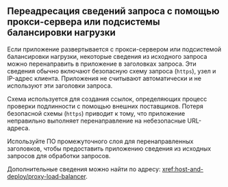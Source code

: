 ## <a name="forward-request-information-with-a-proxy-or-load-balancer"></a>Переадресация сведений запроса с помощью прокси-сервера или подсистемы балансировки нагрузки

Если приложение развертывается с прокси-сервером или подсистемой балансировки нагрузки, некоторые сведения из исходного запроса можно перенаправить в приложение в заголовках запроса. Эти сведения обычно включают безопасную схему запроса (`https`), узел и IP-адрес клиента. Приложения не считывают автоматически и не используют эти заголовки запроса.

Схема используется для создания ссылок, определяющих процесс проверки подлинности с помощью внешних поставщиков. Потеря безопасной схемы (`https`) приводит к тому, что приложение неправильно выполняет перенаправление на небезопасные URL-адреса.

Используйте ПО промежуточного слоя для перенаправленных заголовков, чтобы предоставить приложению сведения из исходных запросов для обработки запросов.

Дополнительные сведения можно найти по адресу: <xref:host-and-deploy/proxy-load-balancer>.
